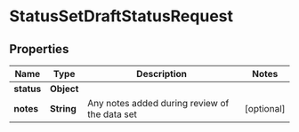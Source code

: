 

# StatusSetDraftStatusRequest


## Properties

| Name | Type | Description | Notes |
|------------ | ------------- | ------------- | -------------|
|**status** | **Object** |  |  |
|**notes** | **String** | Any notes added during review of the data set |  [optional] |



